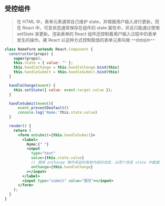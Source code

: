 ## 受控组件

> 在 HTML 中，表单元素通常自己维护 state，并根据用户输入进行更新。而在 React 中，可变状态通常保存在组件的 state 属性中，并且只能通过使用 setState 来更新。渲染表单的 React 组件还控制着用户输入过程中的表单发生的操作。被 React 以这种方式控制取值的表单元素叫做 `**受控组件**`

```jsx
class NameForm extends React.Component {
  constructor(props) {
    super(props);
    this.state = { value: "" };
    this.handleChange = this.handleChange.bind(this)
    this.handleSubmit = this.handleSubmit.bind(this)
  }

  handleChange(event) {
    this.setState({ value: event.target.value });
  }

  handleSubmit(event){
      event.preventDeafault()
      console.log('Name:'this.state.value)
  }

  render() {
    return (
      <form onSubmit={this.handleSubmit}>
        <label>
          Name:{" "}
          <input
            type="text"
            value={this.state.value}
            // 使用 onChange 事件来监听表单内容的改变，从而个改变 state 中数据
            onChange={this.handleChange}
          ></input>
        </label>
        <input type="submit" value="提交"></input>
      </form>
    );
  }
}
```
